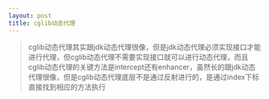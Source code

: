 ```yaml
---
layout: post
title: cglib动态代理
---
```


> cglib动态代理其实跟jdk动态代理很像，但是jdk动态代理必须实现接口才能进行代理，但cglib动态代理不需要实现接口就可以进行动态代理，而且cglib动态代理的关键方法是intercept还有enhancer，虽然长的跟jdk动态代理很像，但是cglib动态代理底层不是通过反射进行的，是通过index下标直接找到相应的方法执行